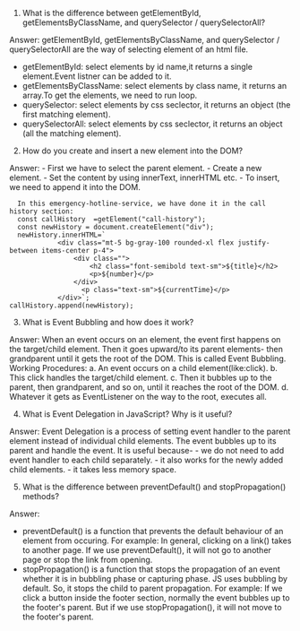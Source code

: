 1. What is the difference between getElementById, getElementsByClassName, and querySelector / querySelectorAll?

  Answer: getElementById, getElementsByClassName, and querySelector / querySelectorAll are the way of selecting element of an html file.

   - getElementById: select elements by id name,it returns a single element.Event listner can be added to it.
   - getElementsByClassName: select elements by class name, it returns an array.To get the elements, we need to run loop.
   - querySelector: select elements by css seclector, it returns an object (the first matching element).
   - querySelectorAll: select elements by css seclector, it returns an object (all the matching element).

2. How do you create and insert a new element into the DOM?

  Answer: 
          - First we have to select the parent element.
          - Create a new element.
          - Set the content by using innerText, innerHTML etc.
          - To insert, we need to append it into the DOM.

      In this emergency-hotline-service, we have done it in the call history section:
      const callHistory  =getElement("call-history");
      const newHistory = document.createElement("div");
      newHistory.innerHTML=`
                <div class="mt-5 bg-gray-100 rounded-xl flex justify-between items-center p-4">
                    <div class="">
                        <h2 class="font-semibold text-sm">${title}</h2>
                        <p>${number}</p> 
                    </div>
                      <p class="text-sm">${currentTime}</p>
                </div>`;
    callHistory.append(newHistory); 
  
3. What is Event Bubbling and how does it work?

  Answer: When an event occurs on an element, the event first happens on the target/child element. Then it goes upward/to its parent elements- then grandparent until it gets the root of the DOM. This is called Event Bubbling. 
  Working Procedures:
   a. An event occurs on a child element(like:click).
   b. This click handles the target/child element.
   c. Then it bubbles up to the parent, then grandparent, and so on, until it reaches the root of the DOM.
   d. Whatever it gets as EventListener on the way to the root, executes all. 

4. What is Event Delegation in JavaScript? Why is it useful?

  Answer: Event Delegation is a process of setting event handler to the parent element instead of individual child elements. The event bubbles up to its parent and handle the event. It is useful because- 
      - we do not need to add event handler to each child separately.
      - it also works for the newly added child elements.
      - it takes less memory space. 
     
5. What is the difference between preventDefault() and stopPropagation() methods?

  Answer: 
  - preventDefault() is a function that prevents the default behaviour of an element from occuring. For example: In general, clicking on a link(<a>) takes to another page. If we use preventDefault(), it will not go to another page or stop the link from opening.
  - stopPropagation() is a function that stops the propagation of an event whether it is in bubbling phase or capturing phase. JS uses bubbling by default. So, it stops the child to parent propagation. For example: If we click a button inside the footer section, normally the event bubbles up to the footer's parent. But if we use stopPropagation(), it will not move to the footer's parent. 

